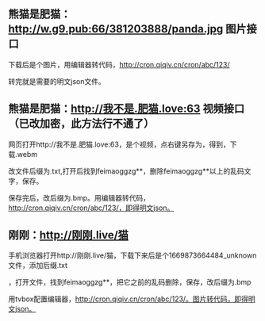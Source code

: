 ## 熊猫是肥猫：http://w.g9.pub:66/381203888/panda.jpg    图片接口

下载后是个图片，用编辑器转代码，http://cron.qiqiv.cn/cron/abc/123/

转完就是需要的明文json文件。

## 熊猫是肥猫：http://我不是.肥猫.love:63  视频接口   （已改加密，此方法行不通了）

网页打开http://我不是.肥猫.love:63，是个视频，点右键另存为，得到，下载.webm

改文件后缀为.txt,打开后找到feimaoggzg**，删除feimaoggzg**以上的乱码文字，保存。

保存完后，改后缀为.bmp。用编辑器转代码，http://cron.qiqiv.cn/cron/abc/123/，即得明文json。

## 刚刚：http://刚刚.live/猫

手机浏览器打开http://刚刚.live/猫，下载下来后是个1669873664484_unknown文件，添加后缀.txt

，打开文件，找到feimaoggzg**，把它之前的乱码删除，保存，改后缀为.bmp

用tvbox配置编辑器，http://cron.qiqiv.cn/cron/abc/123/。图片转代码，即得明文json。
